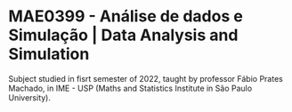 # MAE0399 - Análise de dados e Simulação | Data Analysis and Simulation

Subject studied in fisrt semester of 2022, taught by professor Fábio Prates Machado, in IME - USP (Maths and Statistics Institute in São Paulo University).
